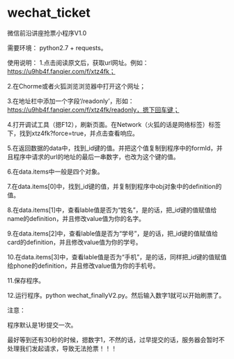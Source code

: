 # wechat_ticket
微信前沿讲座抢票小程序V1.0

需要环境：
python2.7 + requests。

使用说明：
1.点击阅读原文后，获取url网址。例如：https://u9hb4f.fanqier.com/f/xtz4fk；

2.在Chorme或者火狐浏览浏览器中打开这个网址；

3.在地址栏中添加一个字段‘/readonly’，形如：https://u9hb4f.fanqier.com/f/xtz4fk/readonly，摁下回车键；

4.打开调试工具（摁F12），刷新页面。在Network（火狐的话是网络标签）标签下，找到xtz4fk?force=true，并点击查看响应。

5.在返回数据的data中，找到_id键的值。并把这个值复制到程序中的formId，并且程序中请求的url的地址的最后一串数字，也改为这个键的值。

6.在data.items中一般是四个对象。

7.在data.items[0]中，找到_id键的值，并复制到程序中obj对象中的definition的值。

8.在data.items[1]中，查看lable值是否为“姓名”，是的话，把_id键的值赋值给name的definition，并且修改value值为你的名字。

9.在data.items[2]中，查看lable值是否为“学号”，是的话，把_id键的值赋值给card的definition，并且修改value值为你的学号。

10.在data.items[3]中，查看lable值是否为“手机”，是的话，同样把_id键的值赋值给phone的definition，并且修改value值为你的手机号。

11.保存程序。

12.运行程序。python wechat_finallyV2.py。然后输入数字1就可以开始刷票了。

注意：

程序默认是1秒提交一次。

最好等到还有30秒的时候，摁数字1，不然的话，过早提交的话，服务器会暂时不处理我们发起请求，导致无法抢票！！！
